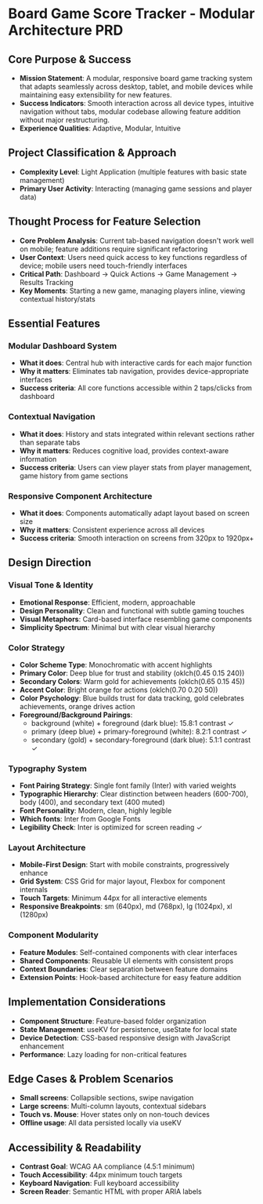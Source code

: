# Board Game Score Tracker - Modular Architecture PRD

## Core Purpose & Success
- **Mission Statement**: A modular, responsive board game tracking system that adapts seamlessly across desktop, tablet, and mobile devices while maintaining easy extensibility for new features.
- **Success Indicators**: Smooth interaction across all device types, intuitive navigation without tabs, modular codebase allowing feature addition without major restructuring.
- **Experience Qualities**: Adaptive, Modular, Intuitive

## Project Classification & Approach
- **Complexity Level**: Light Application (multiple features with basic state management)
- **Primary User Activity**: Interacting (managing game sessions and player data)

## Thought Process for Feature Selection
- **Core Problem Analysis**: Current tab-based navigation doesn't work well on mobile; feature additions require significant refactoring
- **User Context**: Users need quick access to key functions regardless of device; mobile users need touch-friendly interfaces
- **Critical Path**: Dashboard → Quick Actions → Game Management → Results Tracking
- **Key Moments**: Starting a new game, managing players inline, viewing contextual history/stats

## Essential Features

### Modular Dashboard System
- **What it does**: Central hub with interactive cards for each major function
- **Why it matters**: Eliminates tab navigation, provides device-appropriate interfaces
- **Success criteria**: All core functions accessible within 2 taps/clicks from dashboard

### Contextual Navigation
- **What it does**: History and stats integrated within relevant sections rather than separate tabs
- **Why it matters**: Reduces cognitive load, provides context-aware information
- **Success criteria**: Users can view player stats from player management, game history from game sections

### Responsive Component Architecture
- **What it does**: Components automatically adapt layout based on screen size
- **Why it matters**: Consistent experience across all devices
- **Success criteria**: Smooth interaction on screens from 320px to 1920px+

## Design Direction

### Visual Tone & Identity
- **Emotional Response**: Efficient, modern, approachable
- **Design Personality**: Clean and functional with subtle gaming touches
- **Visual Metaphors**: Card-based interface resembling game components
- **Simplicity Spectrum**: Minimal but with clear visual hierarchy

### Color Strategy
- **Color Scheme Type**: Monochromatic with accent highlights
- **Primary Color**: Deep blue for trust and stability (oklch(0.45 0.15 240))
- **Secondary Colors**: Warm gold for achievements (oklch(0.65 0.15 45))
- **Accent Color**: Bright orange for actions (oklch(0.70 0.20 50))
- **Color Psychology**: Blue builds trust for data tracking, gold celebrates achievements, orange drives action
- **Foreground/Background Pairings**: 
  - background (white) + foreground (dark blue): 15.8:1 contrast ✓
  - primary (deep blue) + primary-foreground (white): 8.2:1 contrast ✓
  - secondary (gold) + secondary-foreground (dark blue): 5.1:1 contrast ✓

### Typography System
- **Font Pairing Strategy**: Single font family (Inter) with varied weights
- **Typographic Hierarchy**: Clear distinction between headers (600-700), body (400), and secondary text (400 muted)
- **Font Personality**: Modern, clean, highly legible
- **Which fonts**: Inter from Google Fonts
- **Legibility Check**: Inter is optimized for screen reading ✓

### Layout Architecture
- **Mobile-First Design**: Start with mobile constraints, progressively enhance
- **Grid System**: CSS Grid for major layout, Flexbox for component internals
- **Touch Targets**: Minimum 44px for all interactive elements
- **Responsive Breakpoints**: sm (640px), md (768px), lg (1024px), xl (1280px)

### Component Modularity
- **Feature Modules**: Self-contained components with clear interfaces
- **Shared Components**: Reusable UI elements with consistent props
- **Context Boundaries**: Clear separation between feature domains
- **Extension Points**: Hook-based architecture for easy feature addition

## Implementation Considerations
- **Component Structure**: Feature-based folder organization
- **State Management**: useKV for persistence, useState for local state
- **Device Detection**: CSS-based responsive design with JavaScript enhancement
- **Performance**: Lazy loading for non-critical features

## Edge Cases & Problem Scenarios
- **Small screens**: Collapsible sections, swipe navigation
- **Large screens**: Multi-column layouts, contextual sidebars
- **Touch vs. Mouse**: Hover states only on non-touch devices
- **Offline usage**: All data persisted locally via useKV

## Accessibility & Readability
- **Contrast Goal**: WCAG AA compliance (4.5:1 minimum)
- **Touch Accessibility**: 44px minimum touch targets
- **Keyboard Navigation**: Full keyboard accessibility
- **Screen Reader**: Semantic HTML with proper ARIA labels